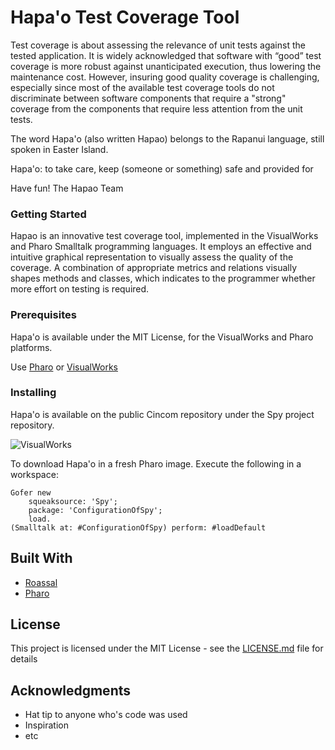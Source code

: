 # Hapa'o Test Coverage Tool

Test coverage is about assessing the relevance of unit tests against the tested application. It is widely acknowledged that software with “good” test coverage is more robust against unanticipated execution, thus lowering the maintenance cost. However, insuring good quality coverage is challenging, especially since most of the available test coverage tools do not discriminate between software components that require a "strong" coverage from the components that require less attention from the unit tests.

The word Hapa'o (also written Hapao) belongs to the Rapanui language, still spoken in Easter Island.

Hapa'o: to take care, keep (someone or something) safe and provided for

Have fun! The Hapao Team

### Getting Started

Hapao is an innovative test coverage tool, implemented in the VisualWorks and Pharo Smalltalk programming languages. It employs an effective and intuitive graphical representation to visually assess the quality of the coverage. A combination of appropriate metrics and relations visually shapes methods and classes, which indicates to the programmer whether more effort on testing is required.

### Prerequisites

Hapa'o is available under the MIT License, for the VisualWorks and Pharo platforms.

Use [Pharo](http://pharo.org/download) or [VisualWorks](http://www.cincomsmalltalk.com/main/products/)

### Installing

Hapa'o is available on the public Cincom repository under the Spy project repository.

![VisualWorks](https://dl.dropboxusercontent.com/s/mwpxkaitlcfvsrn/spy.png?dl=0)

To download Hapa'o in a fresh Pharo image. Execute the following in a workspace:

```
Gofer new
	squeaksource: 'Spy';
	package: 'ConfigurationOfSpy';
	load.
(Smalltalk at: #ConfigurationOfSpy) perform: #loadDefault
```

## Built With

* [Roassal](http://agilevisualization.com/)
* [Pharo](http://pharo.org/)

## License

This project is licensed under the MIT License - see the [LICENSE.md](LICENSE.md) file for details

## Acknowledgments

* Hat tip to anyone who's code was used
* Inspiration
* etc
